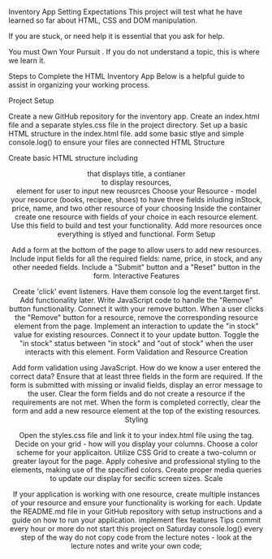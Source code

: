Inventory App
Setting Expectations
This project will test what he have learned so far about HTML, CSS and DOM manipulation.

If you are stuck, or need help it is essential that you ask for help.

You must Own Your Pursuit . If you do not understand a topic, this is where we learn it.

Steps to Complete the HTML Inventory App
Below is a helpful guide to assist in organizing your working process.

Project Setup

Create a new GitHub repository for the inventory app.
Create an index.html file and a separate styles.css file in the project directory.
Set up a basic HTML structure in the index.html file.
add some basic stlye and simple console.log() to ensure your files are connected
HTML Structure

Create basic HTML structure including <header> that displays title, a contianer <div> to display resources, <form> element for user to input new reousrces
Choose your Resource - model your resource (books, recipee, shoes) to have three fields inluding inStock, price, name, and two other resource of your choosing
Inside the container create one resource with fields of your choice in each resource element. Use this field to build and test your functionality. Add more resources once everything is stlyed and functional.
Form Setup

Add a form at the bottom of the page to allow users to add new resources.
Include input fields for all the required fields: name, price, in stock, and any other needed fields.
Include a "Submit" button and a "Reset" button in the form.
Interactive Features

Create 'click' event listeners. Have them console log the event.target first. Add functionality later.
Write JavaScript code to handle the "Remove" button functionality. Connect it with your remove button.
When a user clicks the "Remove" button for a resource, remove the corresponding resource element from the page.
Implement an interaction to update the "in stock" value for existing resources. Connect it to your update button.
Toggle the "in stock" status between "in stock" and "out of stock" when the user interacts with this element.
Form Validation and Resource Creation

Add form validation using JavaScript. How do we know a user entered the correct data?
Ensure that at least three fields in the form are required.
If the form is submitted with missing or invalid fields, display an error message to the user.
Clear the form fields and do not create a resource if the requirements are not met.
When the form is completed correctly, clear the form and add a new resource element at the top of the existing resources.
Styling

Open the styles.css file and link it to your index.html file using the <link> tag.
Decide on your grid - how will you display your columns.
Choose a color scheme for your applicaiton.
Utilize CSS Grid to create a two-column or greater layout for the page.
Apply cohesive and professional styling to the elements, making use of the specified colors.
Create proper media queries to update our display for secific screen sizes.
Scale

If your application is working with one resource, create multiple instances of your resource and ensure your functionality is working for each.
Update the README.md file in your GitHub repository with setup instructions and a guide on how to run your application.
implement flex features
Tips
commit every hour or more
do not start this project on Saturday
console.log() every step of the way
do not copy code from the lecture notes - look at the lecture notes and write your own code;